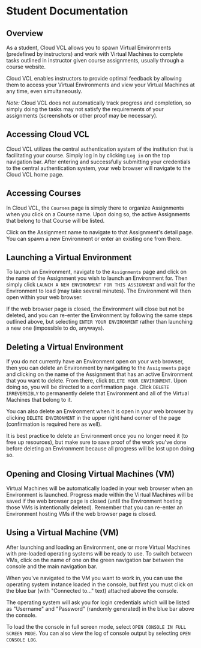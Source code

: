# Student Documentation

## Overview
As a student, Cloud VCL allows you to spawn Virtual Environments
(predefined by instructors) and work with Virtual Machines to complete tasks outlined in
instructor given course assignments, usually through a course website.

Cloud VCL enables instructors to provide optimal feedback by allowing them to
access your Virtual Environments and view your Virtual Machines at any time,
even simultaneously.

<i>Note:</i> Cloud VCL does not automatically track progress and completion, so simply doing the tasks
may not satisfy the requirements of your assignments (screenshots or other proof
may be necessary).

## Accessing Cloud VCL

Cloud VCL utilizes the central authentication system of the institution that is facilitating
your course. Simply log in by clicking `Log in` on the top navigation bar. After entering and
successfully submitting your credentials to the central authentication system, your web browser
will navigate to the Cloud VCL home page.

## Accessing Courses

In Cloud VCL, the `Courses` page is simply there to organize Assignments when you
click on a Course name. Upon doing so, the active Assignments that belong to that Course will
be listed.

Click on the Assignment name to navigate to that Assignment's detail page. You can
spawn a new Environment or enter an existing one from there.

## Launching a Virtual Environment

To launch an Environment, navigate to the `Assignments` page and click on the name of
the Assignment you wish to launch an Environment for. Then simply click `LAUNCH A NEW
ENVIRONMENT FOR THIS ASSIGNMENT` and wait for the Environment to load (may take several
minutes). The Environment will then open within your web browser.

If the web browser page is closed, the Environment will close but not be deleted, and you
can re-enter the Environment by following the same steps outlined above, but selecting
`ENTER YOUR ENVIRONMENT` rather than launching a new one (impossible to do, anyways).

## Deleting a Virtual Environment

If you do not currently have an Environment open on your web browser, then you can delete
an Environment by navigating to the `Assignments` page and clicking on the name of the Assignment that
has an active Environment that you want to delete. From there, click `DELETE YOUR ENVIRONMENT`. Upon
doing so, you will be directed to a confirmation page. Click `DELETE IRREVERSIBLY` to
permanently delete that Environment and all of the Virtual Machines that belong to it.

You can also delete an Environment when it is open in your web browser by clicking `DELETE ENVIRONMENT`
in the upper right hand corner of the page (confirmation is required here as well).

It is best practice to delete an Environment once you no longer need it (to free up resources), but
make sure to save proof of the work you've done before deleting an Environment because all progress
will be lost upon doing so.

## Opening and Closing Virtual Machines (VM)

Virtual Machines will be automatically loaded in your web browser when an Environment is launched.
Progress made within the Virtual Machines will be saved if the web browser page is closed (until the
Environment hosting those VMs is intentionally deleted). Remember that you can
re-enter an Environment hosting VMs if the web browser page is closed.

## Using a Virtual Machine (VM)

After launching and loading an Environment, one or more Virtual Machines with pre-loaded
operating systems will be ready to use. To switch between VMs, click on the name of one
on the green navigation bar between the console and the main navigation bar.

When you've navigated to the VM you want to work in, you can use the operating system instance loaded in
the console, but first you must click on the blue bar (with "Connected to..." text) attached above the console.

The operating system will ask you for login credentials which will be listed as "Username" and
"Password" (randomly generated) in the blue bar above the console.

To load the the console in full screen mode, select `OPEN CONSOLE IN FULL SCREEN MODE`. You
can also view the log of console output by selecting `OPEN CONSOLE LOG`.